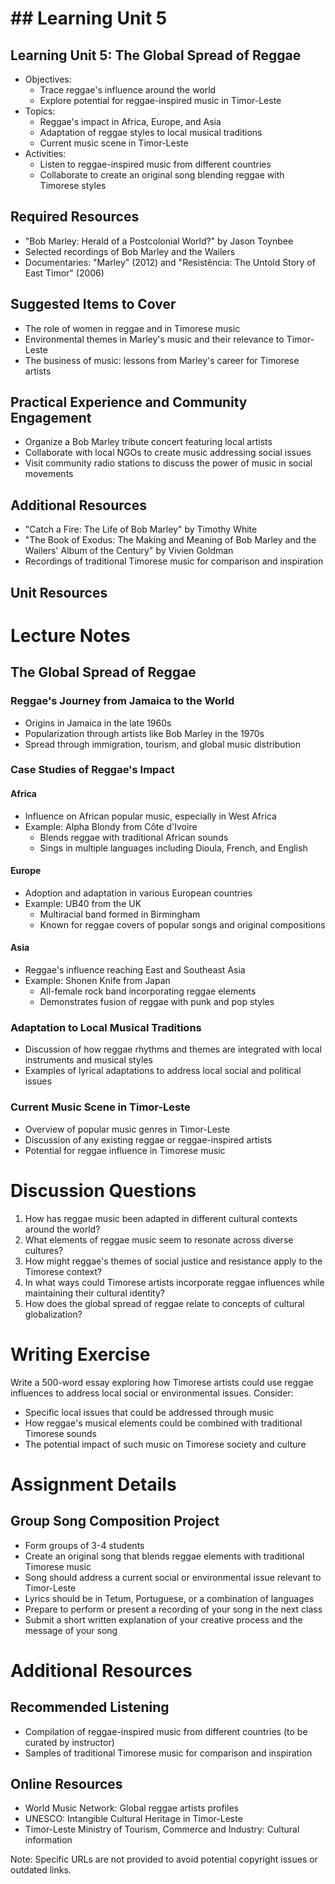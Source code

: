 # ## Learning Unit 5

## Learning Unit 5: The Global Spread of Reggae
- Objectives:
  * Trace reggae's influence around the world
  * Explore potential for reggae-inspired music in Timor-Leste
- Topics:
  * Reggae's impact in Africa, Europe, and Asia
  * Adaptation of reggae styles to local musical traditions
  * Current music scene in Timor-Leste
- Activities:
  * Listen to reggae-inspired music from different countries
  * Collaborate to create an original song blending reggae with Timorese styles

## Required Resources

- "Bob Marley: Herald of a Postcolonial World?" by Jason Toynbee
- Selected recordings of Bob Marley and the Wailers
- Documentaries: "Marley" (2012) and "Resistência: The Untold Story of East Timor" (2006)

## Suggested Items to Cover

- The role of women in reggae and in Timorese music
- Environmental themes in Marley's music and their relevance to Timor-Leste
- The business of music: lessons from Marley's career for Timorese artists

## Practical Experience and Community Engagement

- Organize a Bob Marley tribute concert featuring local artists
- Collaborate with local NGOs to create music addressing social issues
- Visit community radio stations to discuss the power of music in social movements

## Additional Resources

- "Catch a Fire: The Life of Bob Marley" by Timothy White
- "The Book of Exodus: The Making and Meaning of Bob Marley and the Wailers' Album of the Century" by Vivien Goldman
- Recordings of traditional Timorese music for comparison and inspiration

## Unit Resources

# Lecture Notes

## The Global Spread of Reggae

### Reggae's Journey from Jamaica to the World

- Origins in Jamaica in the late 1960s
- Popularization through artists like Bob Marley in the 1970s
- Spread through immigration, tourism, and global music distribution

### Case Studies of Reggae's Impact

#### Africa
- Influence on African popular music, especially in West Africa
- Example: Alpha Blondy from Côte d'Ivoire
  - Blends reggae with traditional African sounds
  - Sings in multiple languages including Dioula, French, and English

#### Europe
- Adoption and adaptation in various European countries
- Example: UB40 from the UK
  - Multiracial band formed in Birmingham
  - Known for reggae covers of popular songs and original compositions

#### Asia
- Reggae's influence reaching East and Southeast Asia
- Example: Shonen Knife from Japan
  - All-female rock band incorporating reggae elements
  - Demonstrates fusion of reggae with punk and pop styles

### Adaptation to Local Musical Traditions
- Discussion of how reggae rhythms and themes are integrated with local instruments and musical styles
- Examples of lyrical adaptations to address local social and political issues

### Current Music Scene in Timor-Leste
- Overview of popular music genres in Timor-Leste
- Discussion of any existing reggae or reggae-inspired artists
- Potential for reggae influence in Timorese music

# Discussion Questions

1. How has reggae music been adapted in different cultural contexts around the world?
2. What elements of reggae music seem to resonate across diverse cultures?
3. How might reggae's themes of social justice and resistance apply to the Timorese context?
4. In what ways could Timorese artists incorporate reggae influences while maintaining their cultural identity?
5. How does the global spread of reggae relate to concepts of cultural globalization?

# Writing Exercise

Write a 500-word essay exploring how Timorese artists could use reggae influences to address local social or environmental issues. Consider:
- Specific local issues that could be addressed through music
- How reggae's musical elements could be combined with traditional Timorese sounds
- The potential impact of such music on Timorese society and culture

# Assignment Details

## Group Song Composition Project

- Form groups of 3-4 students
- Create an original song that blends reggae elements with traditional Timorese music
- Song should address a current social or environmental issue relevant to Timor-Leste
- Lyrics should be in Tetum, Portuguese, or a combination of languages
- Prepare to perform or present a recording of your song in the next class
- Submit a short written explanation of your creative process and the message of your song

# Additional Resources

## Recommended Listening

- Compilation of reggae-inspired music from different countries (to be curated by instructor)
- Samples of traditional Timorese music for comparison and inspiration

## Online Resources

- World Music Network: Global reggae artists profiles
- UNESCO: Intangible Cultural Heritage in Timor-Leste
- Timor-Leste Ministry of Tourism, Commerce and Industry: Cultural information

Note: Specific URLs are not provided to avoid potential copyright issues or outdated links.